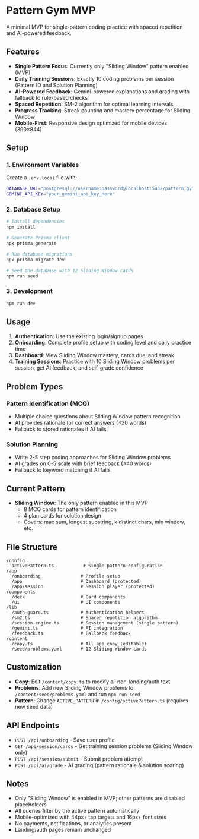 # Pattern Gym MVP

A minimal MVP for single-pattern coding practice with spaced repetition and AI-powered feedback.

## Features

- **Single Pattern Focus**: Currently only "Sliding Window" pattern enabled (MVP)
- **Daily Training Sessions**: Exactly 10 coding problems per session (Pattern ID and Solution Planning)
- **AI-Powered Feedback**: Gemini-powered explanations and grading with fallback to rule-based checks
- **Spaced Repetition**: SM-2 algorithm for optimal learning intervals
- **Progress Tracking**: Streak counting and mastery percentage for Sliding Window
- **Mobile-First**: Responsive design optimized for mobile devices (390×844)

## Setup

### 1. Environment Variables

Create a `.env.local` file with:

```bash
DATABASE_URL="postgresql://username:password@localhost:5432/pattern_gym"
GEMINI_API_KEY="your_gemini_api_key_here"
```

### 2. Database Setup

```bash
# Install dependencies
npm install

# Generate Prisma client
npx prisma generate

# Run database migrations
npx prisma migrate dev

# Seed the database with 12 Sliding Window cards
npm run seed
```

### 3. Development

```bash
npm run dev
```

## Usage

1. **Authentication**: Use the existing login/signup pages
2. **Onboarding**: Complete profile setup with coding level and daily practice time
3. **Dashboard**: View Sliding Window mastery, cards due, and streak
4. **Training Sessions**: Practice with 10 Sliding Window problems per session, get AI feedback, and self-grade confidence

## Problem Types

### Pattern Identification (MCQ)
- Multiple choice questions about Sliding Window pattern recognition
- AI provides rationale for correct answers (≤30 words)
- Fallback to stored rationales if AI fails

### Solution Planning
- Write 2-5 step coding approaches for Sliding Window problems
- AI grades on 0-5 scale with brief feedback (≤40 words)
- Fallback to keyword matching if AI fails

## Current Pattern

- **Sliding Window**: The only pattern enabled in this MVP
  - 8 MCQ cards for pattern identification
  - 4 plan cards for solution design
  - Covers: max sum, longest substring, k distinct chars, min window, etc.

## File Structure

```
/config
  activePattern.ts           # Single pattern configuration
/app
  /onboarding               # Profile setup
  /app                      # Dashboard (protected)
  /app/session              # Session player (protected)
/components
  /deck                     # Card components
  /ui                       # UI components
/lib
  /auth-guard.ts            # Authentication helpers
  /sm2.ts                   # Spaced repetition algorithm
  /session-engine.ts        # Session management (single pattern)
  /gemini.ts                # AI integration
  /feedback.ts              # Fallback feedback
/content
  /copy.ts                  # All app copy (editable)
  /seed/problems.yaml       # 12 Sliding Window cards
```

## Customization

- **Copy**: Edit `/content/copy.ts` to modify all non-landing/auth text
- **Problems**: Add new Sliding Window problems to `/content/seed/problems.yaml` and run `npm run seed`
- **Pattern**: Change `ACTIVE_PATTERN` in `/config/activePattern.ts` (requires new seed data)

## API Endpoints

- `POST /api/onboarding` - Save user profile
- `GET /api/session/cards` - Get training session problems (Sliding Window only)
- `POST /api/session/submit` - Submit problem attempt
- `POST /api/ai/grade` - AI grading (pattern rationale & solution scoring)

## Notes

- Only "Sliding Window" is enabled in MVP; other patterns are disabled placeholders
- All queries filter by the active pattern automatically
- Mobile-optimized with 44px+ tap targets and 16px+ font sizes
- No payments, notifications, or analytics present
- Landing/auth pages remain unchanged